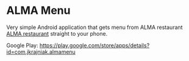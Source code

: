 ALMA Menu
=========

Very simple Android application that gets menu from ALMA restaurant [ALMA restaurant](http://www.alma.be/nl)  straight to your phone.

Google Play: https://play.google.com/store/apps/details?id=com.jkrajniak.almamenu

